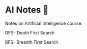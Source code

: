 # AI Notes 🤖
Notes on Artificial Intelligence course. 


DFS- Depth First Search

BFS- Breadth First Search
